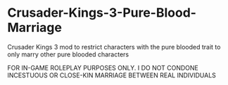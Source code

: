 # Crusader-Kings-3-Pure-Blood-Marriage
Crusader Kings 3 mod to restrict characters with the pure blooded trait to only marry other pure blooded characters

FOR IN-GAME ROLEPLAY PURPOSES ONLY. I DO NOT CONDONE INCESTUOUS OR CLOSE-KIN MARRIAGE BETWEEN REAL INDIVIDUALS
